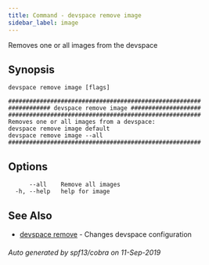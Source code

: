 ```yaml
---
title: Command - devspace remove image
sidebar_label: image
---
```



Removes one or all images from the devspace

## Synopsis


```
devspace remove image [flags]
```

```
#######################################################
############ devspace remove image ####################
#######################################################
Removes one or all images from a devspace:
devspace remove image default
devspace remove image --all
#######################################################
```
## Options

```
      --all    Remove all images
  -h, --help   help for image
```

## See Also

* [devspace remove](/docs/cli/commands/devspace_remove)	 - Changes devspace configuration

###### Auto generated by spf13/cobra on 11-Sep-2019
